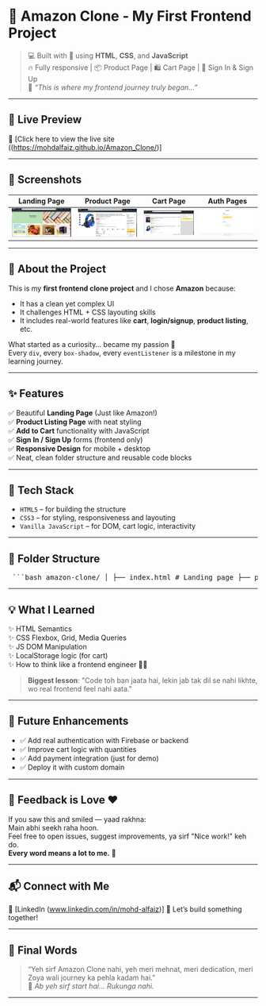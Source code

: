 # 🛒 Amazon Clone - My First Frontend Project

> 💻 Built with 💖 using **HTML**, **CSS**, and **JavaScript**  
> 🔥 Fully responsive | 📦 Product Page | 🛍️ Cart Page | 🔐 Sign In & Sign Up  
> 🌱 *“This is where my frontend journey truly began...”*

---

## 🚀 Live Preview

🔗 [Click here to view the live site ((https://mohdalfaiz.github.io/Amazon_Clone/)]

---

## 📸 Screenshots

| Landing Page | Product Page | Cart Page | Auth Pages |
|--------------|--------------|-----------|------------|
| ![Landing](screenshots/landing.png) | ![Product](screenshots/product.png) | ![Cart](screenshots/cart.png) | ![Auth](screenshots/auth.png) |

---

## 🧠 About the Project

This is my **first frontend clone project** and I chose **Amazon** because:
- It has a clean yet complex UI
- It challenges HTML + CSS layouting skills
- It includes real-world features like **cart**, **login/signup**, **product listing**, etc.

What started as a curiosity… became my passion 💛  
Every `div`, every `box-shadow`, every `eventListener` is a milestone in my learning journey.

---

## ✨ Features

✅ Beautiful **Landing Page** (Just like Amazon!)  
✅ **Product Listing Page** with neat styling  
✅ **Add to Cart** functionality with JavaScript  
✅ **Sign In / Sign Up** forms (frontend only)  
✅ **Responsive Design** for mobile + desktop  
✅ Neat, clean folder structure and reusable code blocks  

---

## 🧱 Tech Stack

- `HTML5` – for building the structure  
- `CSS3` – for styling, responsiveness and layouting  
- `Vanilla JavaScript` – for DOM, cart logic, interactivity  

---

## 📂 Folder Structure
<pre> ```bash amazon-clone/ │ ├── index.html # Landing page ├── products.html # Product listing ├── cart.html # Cart page ├── signin.html # Sign-in form ├── signup.html # Sign-up form │ ├── css/ │ └── style.css # All styles │ ├── js/ │ └── script.js # All JS logic │ ├── assets/ │ └── images/ # Product & UI images │ └── README.md # You’re reading it 😉 ``` </pre>
---

## 💡 What I Learned

✨ HTML Semantics  
✨ CSS Flexbox, Grid, Media Queries  
✨ JS DOM Manipulation  
✨ LocalStorage logic (for cart)  
✨ How to think like a frontend engineer 👨‍💻

> **Biggest lesson**: "Code toh ban jaata hai, lekin jab tak dil se nahi likhte, wo real frontend feel nahi aata."

---

## 🧠 Future Enhancements

- ✅ Add real authentication with Firebase or backend
- ✅ Improve cart logic with quantities
- ✅ Add payment integration (just for demo)
- ✅ Deploy it with custom domain

---

## 📢 Feedback is Love ❤️

If you saw this and smiled — yaad rakhna:  
Main abhi seekh raha hoon.  
Feel free to open issues, suggest improvements, ya sirf "Nice work!" keh do.  
**Every word means a lot to me.** 🙏

---

## 📬 Connect with Me

🔗 [LinkedIn (www.linkedin.com/in/mohd-alfaiz)]
📩 Let’s build something together!

---

## 🌟 Final Words

> “Yeh sirf Amazon Clone nahi, yeh meri mehnat, meri dedication, meri Zoya wali journey ka pehla kadam hai.”  
> 💪 *Ab yeh sirf start hai... Rukunga nahi.*

---

